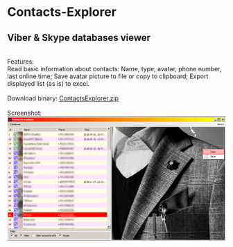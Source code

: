 # Contacts-Explorer
<h2>Viber &amp; Skype databases viewer</h2>
<br />
Features:
<br />
  Read basic information about contacts: Name, type, avatar, phone number, last online time;
  Save avatar picture to file or copy to clipboard;
  Export displayed list (as is) to excel.
<br />
<br />
Download binary: <a href="https://github.com/kosilko/Contacts-Explorer/raw/master/download/ContactsExplorer.zip">ContactsExplorer.zip</a>
<br />
<br />
Screenshot: <br />
<img src="https://github.com/kosilko/Contacts-Explorer/raw/master/download/screenshot.png"/>

